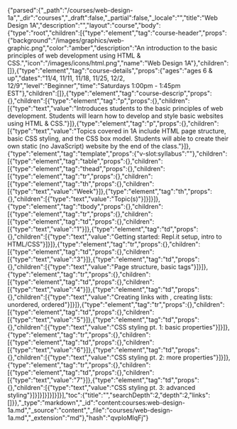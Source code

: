 {"parsed":{"_path":"/courses/web-design-1a","_dir":"courses","_draft":false,"_partial":false,"_locale":"","title":"Web Design 1A","description":"","layout":"course","body":{"type":"root","children":[{"type":"element","tag":"course-header","props":{"background":"/images/graphics/web-graphic.png","color":"amber","description":"An introduction to the basic principles of web development using HTML & CSS.","icon":"/images/icons/html.png","name":"Web Design 1A"},"children":[]},{"type":"element","tag":"course-details","props":{"ages":"ages 6 & up","dates":"11/4, 11/11, 11/18, 11/25, 12/2, 12/9","level":"Beginner","time":"Saturdays 1:00pm - 1:45pm EST"},"children":[]},{"type":"element","tag":"course-descrip","props":{},"children":[{"type":"element","tag":"p","props":{},"children":[{"type":"text","value":"Introduces students to the basic principles of web development. Students will learn how to develop and style basic websites using HTML & CSS."}]},{"type":"element","tag":"p","props":{},"children":[{"type":"text","value":"Topics covered in 1A include HTML page structure, basic CSS styling, and the CSS box model. Students will able to create their own static (no JavaScript) website by the end of the class."}]},{"type":"element","tag":"template","props":{"v-slot:syllabus":""},"children":[{"type":"element","tag":"table","props":{},"children":[{"type":"element","tag":"thead","props":{},"children":[{"type":"element","tag":"tr","props":{},"children":[{"type":"element","tag":"th","props":{},"children":[{"type":"text","value":"Week"}]},{"type":"element","tag":"th","props":{},"children":[{"type":"text","value":"Topic(s)"}]}]}]},{"type":"element","tag":"tbody","props":{},"children":[{"type":"element","tag":"tr","props":{},"children":[{"type":"element","tag":"td","props":{},"children":[{"type":"text","value":"1"}]},{"type":"element","tag":"td","props":{},"children":[{"type":"text","value":"Getting started: Repl.it setup, intro to HTML/CSS"}]}]},{"type":"element","tag":"tr","props":{},"children":[{"type":"element","tag":"td","props":{},"children":[{"type":"text","value":"3"}]},{"type":"element","tag":"td","props":{},"children":[{"type":"text","value":"Page structure, basic tags"}]}]},{"type":"element","tag":"tr","props":{},"children":[{"type":"element","tag":"td","props":{},"children":[{"type":"text","value":"4"}]},{"type":"element","tag":"td","props":{},"children":[{"type":"text","value":"Creating links with <a>, creating lists: unordered, ordered"}]}]},{"type":"element","tag":"tr","props":{},"children":[{"type":"element","tag":"td","props":{},"children":[{"type":"text","value":"5"}]},{"type":"element","tag":"td","props":{},"children":[{"type":"text","value":"CSS styling pt. 1: basic properties"}]}]},{"type":"element","tag":"tr","props":{},"children":[{"type":"element","tag":"td","props":{},"children":[{"type":"text","value":"6"}]},{"type":"element","tag":"td","props":{},"children":[{"type":"text","value":"CSS styling pt. 2: more properties"}]}]},{"type":"element","tag":"tr","props":{},"children":[{"type":"element","tag":"td","props":{},"children":[{"type":"text","value":"7"}]},{"type":"element","tag":"td","props":{},"children":[{"type":"text","value":"CSS styling pt. 3: advanced styling"}]}]}]}]}]}]}],"toc":{"title":"","searchDepth":2,"depth":2,"links":[]}},"_type":"markdown","_id":"content:courses:web-design-1a.md","_source":"content","_file":"courses/web-design-1a.md","_extension":"md"},"hash":"qvploMIqFj"}